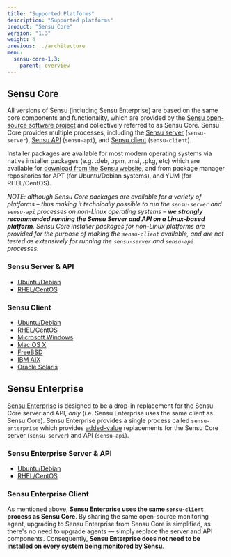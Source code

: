 ```yaml
---
title: "Supported Platforms"
description: "Supported platforms"
product: "Sensu Core"
version: "1.3"
weight: 4
previous: ../architecture
menu:
  sensu-core-1.3:
    parent: overview
---
```


## Sensu Core

All versions of Sensu (including Sensu Enterprise) are based on the same core
components and functionality, which are provided by the [Sensu open-source
software project][1] and collectively referred to as Sensu Core. Sensu Core
provides multiple processes, including the [Sensu server][2] (`sensu-server`),
[Sensu API][3] (`sensu-api`), and [Sensu client][4] (`sensu-client`).

Installer packages are available for most modern operating systems via native
installer packages (e.g. .deb, .rpm, .msi, .pkg, etc) which are available for
[download from the Sensu website][5], and from package manager repositories for
APT (for Ubuntu/Debian systems), and YUM (for RHEL/CentOS).

_NOTE: although Sensu Core packages are available for a variety of platforms
&ndash; thus making it technically possible to run the `sensu-server` and
`sensu-api` processes on non-Linux operating systems &ndash; **we strongly
recommended running the Sensu Server and API on a Linux-based platform**. Sensu
Core installer packages for non-Linux platforms are provided for the purpose of
making the `sensu-client` available, and are not tested as extensively for
running the `sensu-server` and `sensu-api` processes._

### Sensu Server & API

- [Ubuntu/Debian](../../platforms/sensu-on-ubuntu-debian#sensu-core)
- [RHEL/CentOS](../../platforms/sensu-on-rhel-centos#sensu-core)

### Sensu Client

- [Ubuntu/Debian](../../platforms/sensu-on-ubuntu-debian/#sensu-core)
- [RHEL/CentOS](../../platforms/sensu-on-rhel-centos/#sensu-core)
- [Microsoft Windows](../../platforms/sensu-on-microsoft-windows/#sensu-core)
- [Mac OS X](../../platforms/sensu-on-mac-os-x/#sensu-core)
- [FreeBSD](../../platforms/sensu-on-freebsd/#sensu-core)
- [IBM AIX](../../platforms/sensu-on-ibm-aix/#sensu-core)
- [Oracle Solaris](../../platforms/sensu-on-oracle-solaris/#sensu-core)

## Sensu Enterprise

[Sensu Enterprise][6] is designed to be a drop-in replacement for the Sensu Core
server and API, _only_ (i.e. Sensu Enterprise uses the same client as Sensu
Core). Sensu Enterprise provides a single process called `sensu-enterprise`
which provides [added-value][7] replacements for the Sensu Core server
(`sensu-server`) and API (`sensu-api`).

### Sensu Enterprise Server & API

- [Ubuntu/Debian](../../platforms/sensu-on-ubuntu-debian#sensu-enterprise)
- [RHEL/CentOS](../../platforms/sensu-on-rhel-centos#sensu-enterprise)

### Sensu Enterprise Client

As mentioned above, **Sensu Enterprise uses the same `sensu-client` process as
Sensu Core**. By sharing the same open-source monitoring agent, upgrading to
Sensu Enterprise from Sensu Core is simplified, as there's no need to upgrade
agents &mdash; simply replace the server and API components. Consequently,
**Sensu Enterprise does not need to be installed on every system being monitored
by Sensu**.

[1]:  https://github.com/sensu
[2]:  ../../reference/server/
[3]:  ../../api/overview/
[4]:  ../../reference/clients/
[5]:  https://sensuapp.org/download
[6]:  https://sensuapp.org/enterprise
[7]:  https://sensuapp.org/enterprise#advantage
